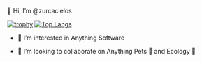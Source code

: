 👋 Hi, I’m @zurcacielos

[![trophy](https://github-profile-trophy.vercel.app/?username=zurcacielos&theme=flat)](https://github.com/ryo-ma/github-profile-trophy)
[![Top Langs](https://github-readme-stats.vercel.app/api/top-langs/?username=zurcacielos&langs_count=8)](https://github.com/anuraghazra/github-readme-stats)


- 👀 I’m interested in Anything Software

- 💞️ I’m looking to collaborate on Anything Pets 🐶 and Ecology 🌱


